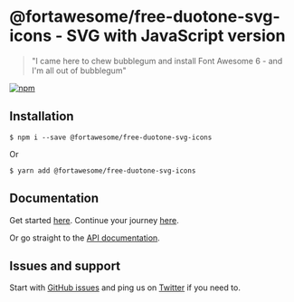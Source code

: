 # @fortawesome/free-duotone-svg-icons - SVG with JavaScript version

> "I came here to chew bubblegum and install Font Awesome 6 - and I'm all out of bubblegum"

[![npm](https://img.shields.io/npm/v/@fortawesome/free-duotone-svg-icons.svg?style=flat-square)](https://www.npmjs.com/package/@fortawesome/free-duotone-svg-icons)

## Installation

```
$ npm i --save @fortawesome/free-duotone-svg-icons
```

Or

```
$ yarn add @fortawesome/free-duotone-svg-icons
```

## Documentation

Get started [here](https://fontawesome.com/how-to-use/on-the-web/setup/getting-started). Continue your journey [here](https://fontawesome.com/how-to-use/on-the-web/advanced).

Or go straight to the [API documentation](https://fontawesome.com/how-to-use/with-the-api).

## Issues and support

Start with [GitHub issues](https://github.com/FortAwesome/Font-Awesome/issues) and ping us on [Twitter](https://twitter.com/fontawesome) if you need to.
